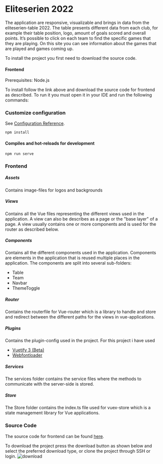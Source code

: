 # Eliteserien 2022 
The application are responsive, visualizable and brings in data from the eliteserien-table 2022. The table presents different data from each club, for example their table position, logo, amount of goals scored and overall points. It’s possible to click on each team to find the specific games that they are playing. On this site you can see information about the games that are played and games coming up.

To install the project you first need to download the source code.

#### Frontend
Prerequisites: 
Node.js

To install follow the link above and download the source code for frontend as described. To run it you must open it in your IDE and run the following commands: <br>

### Customize configuration
See [Configuration Reference](https://cli.vuejs.org/config/).

```
npm install
```

#### Compiles and hot-reloads for development
```
npm run serve
```

### Frontend

##### Assets
Contains image-files for logos and backgrounds

##### Views
Contains all the Vue files representing the different views used in the application. A view can also be describes as a page or the "base layer" of a page. A view usually contains one or more components and is used for the router as described below.

##### Components
Contains all the different components used in the application. Components are elements in the application that is reused multiple places in the application. The components are split into several sub-folders:
* Table
* Team
* Navbar
* ThemeToggle

##### Router
Contains the routerfile for Vue-router which is a library to handle and store and redirect between the different paths for the views in vue-applications.

##### Plugins
Contains the plugin-config used in the project. For this project i have used 
* [Vuetify 3 (Beta)](https://next.vuetifyjs.com/en/getting-started/installation/)
* [Webfontloader](https://github.com/typekit/webfontloader)<br>


##### Services
The services folder contains the service files where the methods to communicate with the server-side is stored. 

##### Store
The Store folder contains the index.ts file used for vuex-store which is a state management library for Vue applications.

### Source Code
The source code for frontend can be found [here](https://github.com/vildegylterud/eliteserien).<br>

To download the project press the download button as shown below and select the preferred download type, or clone the project through SSH or login. 
![download](uploads/fbd1cb25a5a1a0d26d5510aa6e12e571/download.PNG)
